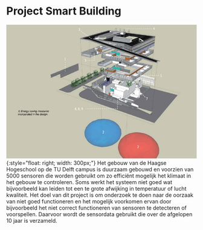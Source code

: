 # Project Smart Building

![HHS gebouw Delft](smartbuilding/smartbuilding.jpg){:style="float: right; width: 300px;"}
Het gebouw van de Haagse Hogeschool op de TU Delft campus is duurzaam gebouwd en voorzien van 5000 sensoren die worden gebruikt om zo efficiënt mogelijk het klimaat in het gebouw te controleren. Soms werkt het systeem niet goed wat bijvoorbeeld kan leiden tot een te grote afwijking in temperatuur of lucht kwaliteit. Het doel van dit project is om onderzoek te doen naar de oorzaak van niet goed functioneren en het mogelijk voorkomen ervan door bijvoorbeeld het niet correct functioneren van sensoren te detecteren of voorspellen. Daarvoor wordt de sensordata gebruikt die over de afgelopen 10 jaar is verzameld.

